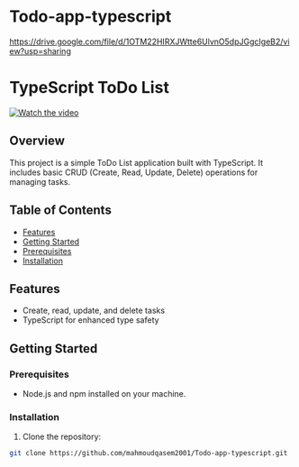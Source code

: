 # Todo-app-typescript
https://drive.google.com/file/d/1OTM22HIRXJWtte6UlvnO5dpJGgcIgeB2/view?usp=sharing

# TypeScript ToDo List

[![Watch the video](https://img.youtube.com/vi/T-D1KVIuvjA/maxresdefault.jpg)](https://drive.google.com/file/d/1OTM22HIRXJWtte6UlvnO5dpJGgcIgeB2/view?usp=sharing
)


## Overview

This project is a simple ToDo List application built with TypeScript. It includes basic CRUD (Create, Read, Update, Delete) operations for managing tasks.

## Table of Contents

- [Features](#features)
- [Getting Started](#getting-started)
- [Prerequisites](#prerequisites)
- [Installation](#installation)

## Features

- Create, read, update, and delete tasks
- TypeScript for enhanced type safety

## Getting Started

### Prerequisites

- Node.js and npm installed on your machine.

### Installation

1. Clone the repository:

```bash
git clone https://github.com/mahmoudqasem2001/Todo-app-typescript.git
